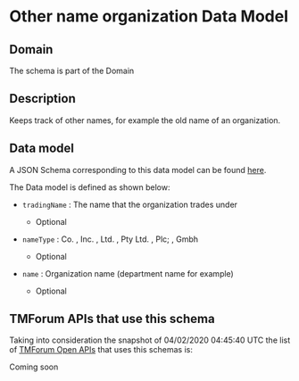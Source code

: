# Other name organization Data Model

## Domain

The  schema is part of the  Domain

## Description

Keeps track of other names, for example the old name of an organization.

## Data model

A JSON Schema corresponding to this data model can be found
[here](https://github.com/tmforum-rand/schemas/blob/candidates/EngagedParty/OtherNameOrganization.schema.json).

The Data model is defined as shown below:
- `tradingName` : The name that the organization trades under

  - Optional

- `nameType` : Co. , Inc. , Ltd. , Pty Ltd. , Plc; , Gmbh

  - Optional

- `name` : Organization name (department name for example)

  - Optional





## TMForum APIs that use this schema

Taking into consideration the snapshot of 04/02/2020 04:45:40 UTC the list of [TMForum Open APIs](https://www.tmforum.org/open-apis/) that uses this schemas is:

Coming soon